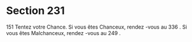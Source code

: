 # Section 231

151
Tentez votre Chance. Si vous êtes Chanceux, rendez -vous au
336 . Si vous êtes Malchanceux, rendez -vous au 249 .